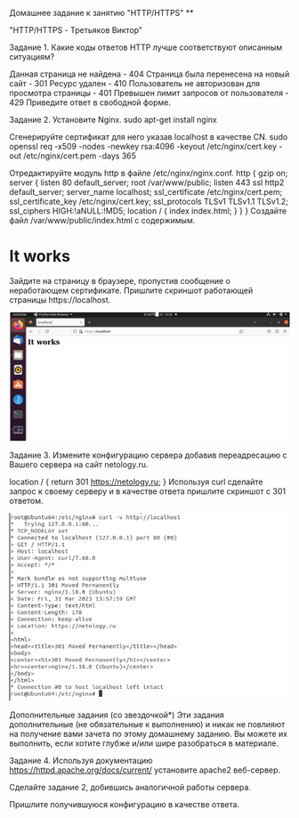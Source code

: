 Домашнее задание к занятию "HTTP/HTTPS"
**

"HTTP/HTTPS - Третьяков Виктор"

Задание 1.
Какие коды ответов HTTP лучше соответствуют описанным ситуациям?

Данная страница не найдена - 404
Страница была перенесена на новый сайт - 301
Ресурс удален - 410
Пользователь не авторизован для просмотра страницы - 401
Превышен лимит запросов от пользователя - 429
Приведите ответ в свободной форме.

Задание 2.
Установите Nginx.
sudo apt-get install nginx

Сгенерируйте сертификат для него указав localhost в качестве CN.
sudo openssl req -x509 -nodes -newkey rsa:4096 -keyout /etc/nginx/cert.key -out /etc/nginx/cert.pem -days 365

Отредактируйте модуль http в файле /etc/nginx/nginx.conf.
http {
    gzip on;
    server {
        listen 80 default_server;
        root   /var/www/public;
        listen  443 ssl http2 default_server;
        server_name  localhost;
        ssl_certificate  /etc/nginx/cert.pem;
        ssl_certificate_key /etc/nginx/cert.key;
        ssl_protocols   TLSv1 TLSv1.1 TLSv1.2;
        ssl_ciphers   HIGH:!aNULL:!MD5;
        location / {
            index index.html;
        }
    }
}
Создайте файл /var/www/public/index.html c содержимым.
<h1>It works</h1>
Зайдите на страницу в браузере, пропустив сообщение о неработающем сертификате.
Пришлите скриншот работающей страницы https://localhost.

![](/network/http/task_1.png "1 скрин")

Задание 3.
Измените конфигурацию сервера добавив переадресацию c Вашего сервера на сайт netology.ru.

location / {
  return 301 https://netology.ru;
}
Используя curl сделайте запрос к своему серверу и в качестве ответа пришлите скриншот с 301 ответом.

![](/network/http/task_2.png "1 скрин")

Дополнительные задания (со звездочкой*)
Эти задания дополнительные (не обязательные к выполнению) и никак не повлияют на получение вами зачета по этому домашнему заданию. Вы можете их выполнить, если хотите глубже и/или шире разобраться в материале.

Задание 4.
Используя документацию https://httpd.apache.org/docs/current/ установите apache2 веб-сервер.

Сделайте задание 2, добившись аналогичной работы сервера.

Пришлите получившуюся конфигурацию в качестве ответа.